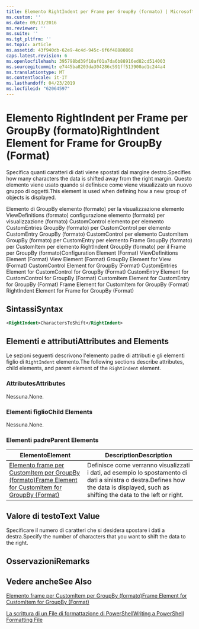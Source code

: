 ```yaml
---
title: Elemento RightIndent per Frame per GroupBy (formato) | Microsoft Docs
ms.custom: ''
ms.date: 09/13/2016
ms.reviewer: ''
ms.suite: ''
ms.tgt_pltfrm: ''
ms.topic: article
ms.assetid: 43f940db-62e9-4c4d-945c-6f6f48880868
caps.latest.revision: 6
ms.openlocfilehash: 395798bd39f18af01a7da6b88916ed82cd514003
ms.sourcegitcommit: e7445ba8203da304286c591ff513900ad1c244a4
ms.translationtype: MT
ms.contentlocale: it-IT
ms.lasthandoff: 04/23/2019
ms.locfileid: "62064597"
---
```

# <a name="rightindent-element-for-frame-for-groupby-format"></a><span data-ttu-id="9376b-102">Elemento RightIndent per Frame per GroupBy (formato)</span><span class="sxs-lookup"><span data-stu-id="9376b-102">RightIndent Element for Frame for GroupBy (Format)</span></span>

<span data-ttu-id="9376b-103">Specifica quanti caratteri di dati viene spostati dal margine destro.</span><span class="sxs-lookup"><span data-stu-id="9376b-103">Specifies how many characters the data is shifted away from the right margin.</span></span> <span data-ttu-id="9376b-104">Questo elemento viene usato quando si definisce come viene visualizzato un nuovo gruppo di oggetti.</span><span class="sxs-lookup"><span data-stu-id="9376b-104">This element is used when defining how a new group of objects is displayed.</span></span>

<span data-ttu-id="9376b-105">Elemento di GroupBy elemento (formato) per la visualizzazione elemento ViewDefinitions (formato) configurazione elemento (formato) per visualizzazione (formato) CustomControl elemento per elemento CustomEntries GroupBy (formato) per CustomControl per elemento CustomEntry GroupBy (formato) CustomControl per elemento CustomItem GroupBy (formato) per CustomEntry per elemento Frame GroupBy (formato) per CustomItem per elemento RightIndent GroupBy (formato) per il Frame per GroupBy (formato)</span><span class="sxs-lookup"><span data-stu-id="9376b-105">Configuration Element (Format) ViewDefinitions Element (Format) View Element (Format) GroupBy Element for View (Format) CustomControl Element for GroupBy (Format) CustomEntries Element for CustomControl for GroupBy (Format) CustomEntry Element for CustomControl for GroupBy (Format) CustomItem Element for CustomEntry for GroupBy (Format) Frame Element for CustomItem for GroupBy (Format) RightIndent Element for Frame for GroupBy (Format)</span></span>

## <a name="syntax"></a><span data-ttu-id="9376b-106">Sintassi</span><span class="sxs-lookup"><span data-stu-id="9376b-106">Syntax</span></span>

```xml
<RightIndent>CharactersToShift</RightIndent>
```

## <a name="attributes-and-elements"></a><span data-ttu-id="9376b-107">Elementi e attributi</span><span class="sxs-lookup"><span data-stu-id="9376b-107">Attributes and Elements</span></span>

<span data-ttu-id="9376b-108">Le sezioni seguenti descrivono l'elemento padre di attributi e gli elementi figlio di `RightIndent` elemento.</span><span class="sxs-lookup"><span data-stu-id="9376b-108">The following sections describe attributes, child elements, and parent element of the `RightIndent` element.</span></span>

### <a name="attributes"></a><span data-ttu-id="9376b-109">Attributes</span><span class="sxs-lookup"><span data-stu-id="9376b-109">Attributes</span></span>

<span data-ttu-id="9376b-110">Nessuna.</span><span class="sxs-lookup"><span data-stu-id="9376b-110">None.</span></span>

### <a name="child-elements"></a><span data-ttu-id="9376b-111">Elementi figlio</span><span class="sxs-lookup"><span data-stu-id="9376b-111">Child Elements</span></span>

<span data-ttu-id="9376b-112">Nessuna.</span><span class="sxs-lookup"><span data-stu-id="9376b-112">None.</span></span>

### <a name="parent-elements"></a><span data-ttu-id="9376b-113">Elementi padre</span><span class="sxs-lookup"><span data-stu-id="9376b-113">Parent Elements</span></span>

|<span data-ttu-id="9376b-114">Elemento</span><span class="sxs-lookup"><span data-stu-id="9376b-114">Element</span></span>|<span data-ttu-id="9376b-115">Description</span><span class="sxs-lookup"><span data-stu-id="9376b-115">Description</span></span>|
|-------------|-----------------|
|[<span data-ttu-id="9376b-116">Elemento frame per CustomItem per GroupBy (formato)</span><span class="sxs-lookup"><span data-stu-id="9376b-116">Frame Element for CustomItem for GroupBy (Format)</span></span>](./frame-element-for-customitem-for-groupby-format.md)|<span data-ttu-id="9376b-117">Definisce come verranno visualizzati i dati, ad esempio lo spostamento di dati a sinistra o destra.</span><span class="sxs-lookup"><span data-stu-id="9376b-117">Defines how the data is displayed, such as shifting the data to the left or right.</span></span>|

## <a name="text-value"></a><span data-ttu-id="9376b-118">Valore di testo</span><span class="sxs-lookup"><span data-stu-id="9376b-118">Text Value</span></span>

<span data-ttu-id="9376b-119">Specificare il numero di caratteri che si desidera spostare i dati a destra.</span><span class="sxs-lookup"><span data-stu-id="9376b-119">Specify the number of characters that you want to shift the data to the right.</span></span>

## <a name="remarks"></a><span data-ttu-id="9376b-120">Osservazioni</span><span class="sxs-lookup"><span data-stu-id="9376b-120">Remarks</span></span>

## <a name="see-also"></a><span data-ttu-id="9376b-121">Vedere anche</span><span class="sxs-lookup"><span data-stu-id="9376b-121">See Also</span></span>

[<span data-ttu-id="9376b-122">Elemento frame per CustomItem per GroupBy (formato)</span><span class="sxs-lookup"><span data-stu-id="9376b-122">Frame Element for CustomItem for GroupBy (Format)</span></span>](./frame-element-for-customitem-for-groupby-format.md)

[<span data-ttu-id="9376b-123">La scrittura di un File di formattazione di PowerShell</span><span class="sxs-lookup"><span data-stu-id="9376b-123">Writing a PowerShell Formatting File</span></span>](./writing-a-powershell-formatting-file.md)
